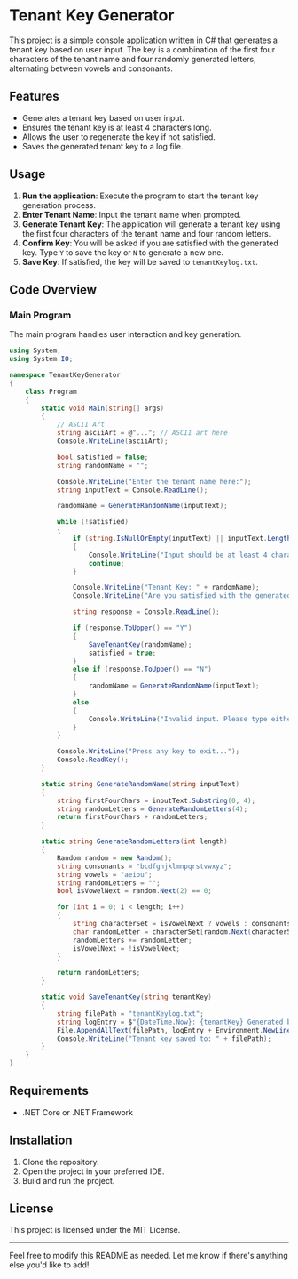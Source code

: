 # Tenant Key Generator

This project is a simple console application written in C# that generates a tenant key based on user input. The key is a combination of the first four characters of the tenant name and four randomly generated letters, alternating between vowels and consonants.

## Features

- Generates a tenant key based on user input.
- Ensures the tenant key is at least 4 characters long.
- Allows the user to regenerate the key if not satisfied.
- Saves the generated tenant key to a log file.

## Usage

1. **Run the application**: Execute the program to start the tenant key generation process.
2. **Enter Tenant Name**: Input the tenant name when prompted.
3. **Generate Tenant Key**: The application will generate a tenant key using the first four characters of the tenant name and four random letters.
4. **Confirm Key**: You will be asked if you are satisfied with the generated key. Type `Y` to save the key or `N` to generate a new one.
5. **Save Key**: If satisfied, the key will be saved to `tenantKeylog.txt`.

## Code Overview

### Main Program

The main program handles user interaction and key generation.

```csharp
using System;
using System.IO;

namespace TenantKeyGenerator
{
    class Program
    {
        static void Main(string[] args)
        {
            // ASCII Art
            string asciiArt = @"..."; // ASCII art here
            Console.WriteLine(asciiArt);

            bool satisfied = false;
            string randomName = "";

            Console.WriteLine("Enter the tenant name here:");
            string inputText = Console.ReadLine();

            randomName = GenerateRandomName(inputText);

            while (!satisfied)
            {
                if (string.IsNullOrEmpty(inputText) || inputText.Length < 4)
                {
                    Console.WriteLine("Input should be at least 4 characters long.");
                    continue;
                }

                Console.WriteLine("Tenant Key: " + randomName);
                Console.WriteLine("Are you satisfied with the generated tenant key? (Y/N)");

                string response = Console.ReadLine();

                if (response.ToUpper() == "Y")
                {
                    SaveTenantKey(randomName);
                    satisfied = true;
                }
                else if (response.ToUpper() == "N")
                {
                    randomName = GenerateRandomName(inputText);
                }
                else
                {
                    Console.WriteLine("Invalid input. Please type either Y or N.");
                }
            }

            Console.WriteLine("Press any key to exit...");
            Console.ReadKey();
        }

        static string GenerateRandomName(string inputText)
        {
            string firstFourChars = inputText.Substring(0, 4);
            string randomLetters = GenerateRandomLetters(4);
            return firstFourChars + randomLetters;
        }

        static string GenerateRandomLetters(int length)
        {
            Random random = new Random();
            string consonants = "bcdfghjklmnpqrstvwxyz";
            string vowels = "aeiou";
            string randomLetters = "";
            bool isVowelNext = random.Next(2) == 0;

            for (int i = 0; i < length; i++)
            {
                string characterSet = isVowelNext ? vowels : consonants;
                char randomLetter = characterSet[random.Next(characterSet.Length)];
                randomLetters += randomLetter;
                isVowelNext = !isVowelNext;
            }

            return randomLetters;
        }

        static void SaveTenantKey(string tenantKey)
        {
            string filePath = "tenantKeylog.txt";
            string logEntry = $"{DateTime.Now}: {tenantKey} Generated by: {Environment.UserName}";
            File.AppendAllText(filePath, logEntry + Environment.NewLine);
            Console.WriteLine("Tenant key saved to: " + filePath);
        }
    }
}
```

## Requirements

- .NET Core or .NET Framework

## Installation

1. Clone the repository.
2. Open the project in your preferred IDE.
3. Build and run the project.

## License

This project is licensed under the MIT License.

---

Feel free to modify this README as needed. Let me know if there's anything else you'd like to add!
